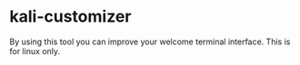 # kali-customizer
By using this tool you can improve your welcome terminal interface. This is for linux only.
